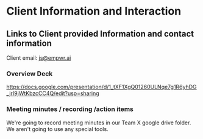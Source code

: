 # Client Information and Interaction

## Links to Client provided Information and contact information

Client email: js@empwr.ai

### Overview Deck

https://docs.google.com/presentation/d/1_tXF1XgQ01260ULNqe7g1R6yhDG_jrI9jWtKbzcCC4Q/edit?usp=sharing

### Meeting minutes / recording /action items

We're going to record meeting minutes in our Team X google drive folder. We aren't going to use any special tools.
